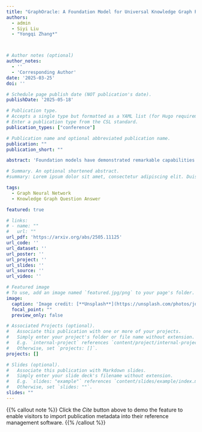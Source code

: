 ```yaml
---
title: "GraphOracle: A Foundation Model for Universal Knowledge Graph Reasoning"
authors:
  - admin
  - Siyi Liu
  - "Yongqi Zhang*"



# Author notes (optional)
author_notes:
  - ''
  - 'Corresponding Author'
date: '2025-03-25'
doi: ''

# Schedule page publish date (NOT publication's date).
publishDate: '2025-05-18'

# Publication type.
# Accepts a single type but formatted as a YAML list (for Hugo requirements).
# Enter a publication type from the CSL standard.
publication_types: ["conference"]

# Publication name and optional abbreviated publication name.
publication: ""
publication_short: "" 

abstract: 'Foundation models have demonstrated remarkable capabilities for general representation and reasoning in computer vision and natural language processing. However, developing analogous foundation models for knowledge graphs presents unique challenges due to their dynamic nature, with entities and relations requiring continuous updates. Furthermore, a significant gap exists in current models ability to perform cross-domain reasoning, particularly for critical applications in biomedical knowledge graphs. We present \textbf{GraphOracle}, a novel foundation model for universal knowledge graph reasoning that addresses these limitations. GraphOracle achieves domain-independent representations by modeling causal graphs of relationship interactions, enabling extension to arbitrary graph structures and rapid adaptation through fine-tuning. By integrating multiple unimodal foundation models, GraphOracle demonstrates robust cross-domain reasoning capabilities that extend seamlessly to biomedical knowledge graphs. Extensive experiments across Transductive, Inductive, and BioKG benchmarks demonstrate that GraphOracle consistently outperforms existing approaches and can surpass state-of-the-art models with minimal fine-tuning. Our work represents a significant advance in universal knowledge graph reasoning with important implications for biomedical discovery and cross-domain applications.'

# Summary. An optional shortened abstract.
#summary: Lorem ipsum dolor sit amet, consectetur adipiscing elit. Duis posuere tellus ac convallis placerat. Proin tincidunt magna sed ex sollicitudin condimentum.

tags:
  - Graph Neural Network
  - Knowledge Graph Question Answer

featured: true

# links:
# - name: ""
#   url: ""
url_pdf: 'https://arxiv.org/abs/2505.11125'
url_code: ''
url_dataset: ''
url_poster: ''
url_project: ''
url_slides: ''
url_source: ''
url_video: ''

# Featured image
# To use, add an image named `featured.jpg/png` to your page's folder. 
image:
  caption: 'Image credit: [**Unsplash**](https://unsplash.com/photos/jdD8gXaTZsc)'
  focal_point: ""
  preview_only: false

# Associated Projects (optional).
#   Associate this publication with one or more of your projects.
#   Simply enter your project's folder or file name without extension.
#   E.g. `internal-project` references `content/project/internal-project/index.md`.
#   Otherwise, set `projects: []`.
projects: []

# Slides (optional).
#   Associate this publication with Markdown slides.
#   Simply enter your slide deck's filename without extension.
#   E.g. `slides: "example"` references `content/slides/example/index.md`.
#   Otherwise, set `slides: ""`.
slides: ""
---
```


{{% callout note %}}
Click the *Cite* button above to demo the feature to enable visitors to import publication metadata into their reference management software.
{{% /callout %}}

